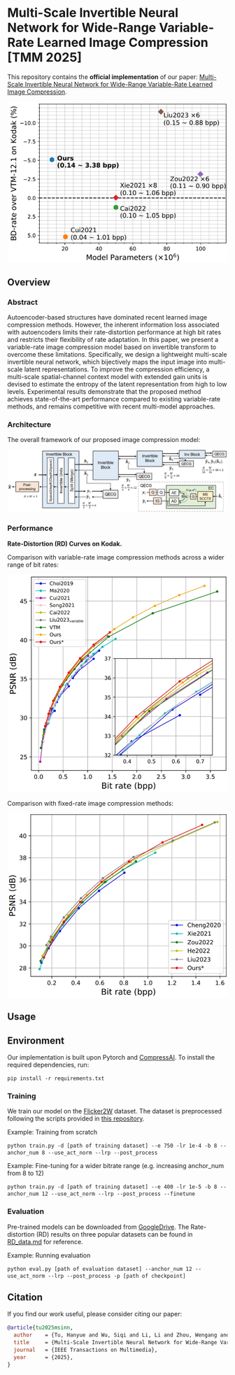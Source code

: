 # Multi-Scale Invertible Neural Network for Wide-Range Variable-Rate Learned Image Compression [TMM 2025]

This repository contains the **official implementation** of our paper:  [Multi-Scale Invertible Neural Network for Wide-Range Variable-Rate Learned Image Compression](https://arxiv.org/abs/2503.21284).

![](assets/bd-rate.png)

## Overview

### Abstract

Autoencoder-based structures have dominated recent learned image compression methods. However, the inherent information loss associated with autoencoders limits their rate-distortion performance at high bit rates and restricts their flexibility of rate adaptation. In this paper, we present a variable-rate image compression model based on invertible transform to overcome these limitations. Specifically, we design a lightweight multi-scale invertible neural network, which bijectively maps the input image into multi-scale latent representations. To improve the compression efficiency, a multi-scale spatial-channel context model with extended gain units is devised to estimate the entropy of the latent representation from high to low levels. Experimental results demonstrate that the proposed method achieves state-of-the-art performance compared to existing variable-rate methods, and remains competitive with recent multi-model approaches. 

### Architecture

The overall framework of our proposed image compression model:

![](assets/msinn_arch.png)

### Performance

**Rate-Distortion (RD) Curves on Kodak.**

Comparison with variable-rate image compression methods across a wider range of bit rates:

![](assets/kodak_wider.png)


Comparison with fixed-rate image compression methods:

![](assets/kodak.png)

## Usage

## Environment

Our implementation is built upon Pytorch and [CompressAI](https://github.com/InterDigitalInc/CompressAI). To install the required dependencies, run:

```
pip install -r requirements.txt
```

### Training

We train our model on the [Flicker2W](https://github.com/liujiaheng/CompressionData) dataset. The dataset is preprocessed following the scripts provided in [this repository](https://github.com/xyq7/InvCompress/tree/main/codes/scripts).

Example: Training from scratch
```
python train.py -d [path of training dataset] --e 750 -lr 1e-4 -b 8 --anchor_num 8 --use_act_norm --lrp --post_process
```
Example: Fine-tuning for a wider bitrate range (e.g. increasing anchor_num from 8 to 12)
```
python train.py -d [path of training dataset] --e 400 -lr 1e-5 -b 8 --anchor_num 12 --use_act_norm --lrp --post_process --finetune
```

### Evaluation

Pre-trained models can be downloaded from [GoogleDrive](https://drive.google.com/drive/folders/1ayRaCPZ9krHEUMDv0ER8e0YW-KqyHJGo?usp=sharing). The Rate-distortion (RD) results on three popular datasets can be found in [RD_data.md](./RD_data.md) for reference.

Example: Running evaluation
```
python eval.py [path of evaluation dataset] --anchor_num 12 --use_act_norm --lrp --post_process -p [path of checkpoint]
```

## Citation
If you find our work useful, please consider citing our paper:
```bibtex
@article{tu2025msinn,
  author    = {Tu, Hanyue and Wu, Siqi and Li, Li and Zhou, Wengang and Li, Houqiang},
  title     = {Multi-Scale Invertible Neural Network for Wide-Range Variable-Rate Learned Image Compression},
  journal   = {IEEE Transactions on Multimedia},
  year      = {2025},
}
```








